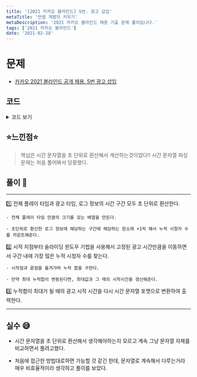 ```yaml
---
title: '[2021 카카오 블라인드] 5번. 광고 삽입'
metaTitle: '만렙 개발자 키우기'
metaDescription: '2021 카카오 블라인드 채용 기출 문제 풀이입니다.'
tags: ['2021 카카오 블라인드']
date: '2021-02-28'
---
```



# 문제
- [카카오 2021 블라인드 공개 채용. 5번 광고 삽입](https://programmers.co.kr/learn/courses/30/lessons/72414)

## 코드

<details><summary> 코드 보기 </summary>

``` java
public class Solution {
    public static String solution(String play_time, String adv_time, String[] logs) {
        int ad[] = new int[360000];
        int N = strToSec(play_time); // 전체 구간을 초 단위로 환산.
        int len = strToSec(adv_time); // 광고 구간을 초 단위로 환산.
        for (String log : logs) { // 해당 구간에 시청자 수를 카운트
            String sp[] = log.split("-");
            int start = strToSec(sp[0]);
            int end = strToSec(sp[1]);
            for (int i = start; i < end; i++)
                ad[i] += 1;
        }
        long sum = 0, maxSum = 0;
        int idx = 0, lo = 0;

        for (int i = 0; i < len; i++)
            sum += ad[i];
        maxSum = sum;

        // 투 포인터 방식 : 가장 많은 시청자수 구간을 찾아서 그때의 시작시간을 저장
        for (int hi = len; hi < N; hi++) {
            sum += ad[hi];
            sum -= ad[lo++];
            if(sum > maxSum){
                maxSum = sum;
                idx = hi - len + 1;
            }
        }

        String answer = secToStr(idx);
        return answer;
    }

    private static String secToStr(int t) {
        return String.format("%02d:%02d:%02d", t/3600, (t/60) % 60, t%60);
    }

    private static int strToSec(String time) {
        String sp[] = time.split(":");
        int ret = Integer.parseInt(sp[0]) * 3600;
        ret += Integer.parseInt(sp[1]) * 60;
        ret += Integer.parseInt(sp[2]);
        return ret;
    }

    public static void main(String[] args) {
        String play_time1 = "02:03:55";
        String play_time2 = "99:59:59";
        String play_time3 = "50:00:00";

        String adv_time1 = "00:14:15";
        String adv_time2 = "25:00:00";
        String adv_time3 = "50:00:00";

        String log1[] = {"01:20:15-01:45:14", "00:40:31-01:00:00", "00:25:50-00:48:29", "01:30:59-01:53:29", "01:37:44-02:02:30"};
        String log2[] = {"69:59:59-89:59:59", "01:00:00-21:00:00", "79:59:59-99:59:59", "11:00:00-31:00:00"};
        String log3[] = {"15:36:51-38:21:49", "10:14:18-15:36:51", "38:21:49-42:51:45"};

        System.out.println(solution(play_time1, adv_time1, log1));
        System.out.println(solution(play_time2, adv_time2, log2));
        System.out.println(solution(play_time3, adv_time3, log3));
    }
}
```

</details>

## ⭐️느낀점⭐️
> 핵심은 시간 문자열을 초 단위로 환산해서 계산하는것이었다!! 시간 문자열 파싱 문제는 처음 풀어봐서 당황했다.

## 풀이 📣
<hr/>

1️⃣ 전체 플레이 타임과 광고 타임, 로그 정보의 시간 구간 모두 초 단위로 환산한다.

    - 전체 플레이 타임 만큼의 크기를 갖는 배열을 만든다.

    - 초단위로 환산한 로그 정보에 해당하는 구간에 해당하는 원소에 +1씩 해서 누적 시청자 수를 카운트해준다.


2️⃣ 시작 지점부터 슬라이딩 윈도우 기법을 사용해서 고정된 광고 시간만큼을 이동하면서 구간 내에 가장 많은 누적 시청자 수를 찾는다.

    - 시작점과 끝점을 옮겨가며 누적 합을 구한다.

    - 만약 최대 누적합이 변동된다면, 최대값과 그 때의 시작시간을 갱신해준다.


3️⃣ 누적합이 최대가 될 때의 광고 시작 시간을 다시 시간 문자열 포맷으로 변환하여 출력한다.


<hr/>

## 실수 😅
- 시간 문자열을 초 단위로 환산해서 생각해야하는지 모르고 계속 그냥 문자열 자체를 비교하면서 풀려고했다.

- 처음에 접근한 방법대로하면 가능할 것 같긴 한데, 문자열로 계속해서 다루는거라 매우 비효율적이라 생각하고 풀이를 보았다.
